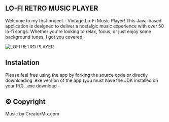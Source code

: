 ## LO-FI RETRO MUSIC PLAYER

Welcome to my first project - Vintage Lo-Fi Music Player! This Java-based application is designed to deliver a nostalgic music experience with over 50 lo-fi songs. Whether you're looking to relax, focus, or just enjoy some background tunes, I got you covered.

![LOFI RETRO PLAYER](https://github.com/Spike2606/LO-FI-Music-Player/assets/169406407/01b35ec5-7818-4e12-b557-96389baf6316)

## Instalation

Please feel free using the app by forking the source code or directly downloading .exe version of the app (you must have the JDK installed on your PC).
.exe download - 

## © Copyright

Music by CreatorMix.com
